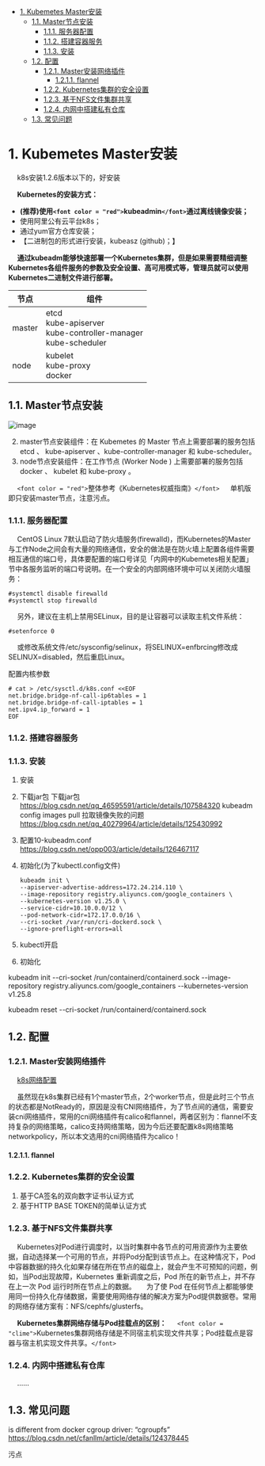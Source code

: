 <!-- TOC -->

- [1. Kubemetes Master安装](#1-kubemetes-master安装)
    - [1.1. Master节点安装](#11-master节点安装)
        - [1.1.1. 服务器配置](#111-服务器配置)
        - [1.1.2. 搭建容器服务](#112-搭建容器服务)
        - [1.1.3. 安装](#113-安装)
    - [1.2. 配置](#12-配置)
        - [1.2.1. Master安装网络插件](#121-master安装网络插件)
            - [1.2.1.1. flannel](#1211-flannel)
        - [1.2.2. Kubernetes集群的安全设置](#122-kubernetes集群的安全设置)
        - [1.2.3. 基于NFS文件集群共享](#123-基于nfs文件集群共享)
        - [1.2.4. 内网中搭建私有仓库](#124-内网中搭建私有仓库)
    - [1.3. 常见问题](#13-常见问题)

<!-- /TOC -->

# 1. Kubemetes Master安装

&emsp; k8s安装1.2.6版本以下的，好安装

&emsp; **Kubernetes的安装方式：**

* **(推荐)使用`<font color = "red">`kubeadmin`</font>`通过离线镜像安装；**
* 使用阿里公有云平台k8s；
* 通过yum官方仓库安装；
* 【二进制包的形式进行安装，kubeasz (github)；】

&emsp; **通过kubeadm能够快速部署一个Kubernetes集群，但是如果需要精细调整Kubernetes各组件服务的参数及安全设置、高可用模式等，管理员就可以使用Kubernetes二进制文件进行部署。**

| 节点   | 组件 |
| ------ | ------------------------------------------------------------------------------------ |
| master | etcd </br> kube-apiserver </br> kube-controller-manager </br> kube-scheduler |
| node   | kubelet </br> kube-proxy </br> docker |                                          |

## 1.1. Master节点安装
<!-- 

https://blog.csdn.net/u010800804/article/details/127709691
http://blog.51yip.com/cloud/2399.html
https://blog.csdn.net/sumengnan/article/details/120932201
https://ceshiren.com/t/topic/22431/2
https://blog.csdn.net/qq_46595591/article/details/107520114?utm_medium=distribute.wap_relevant.none-task-blog-title-4


-->

![image](http://182.92.69.8:8081/img/devops/k8s/k8s-20.png)  

2. master节点安装组件：在 Kubemetes 的 Master 节点上需要部署的服务包括 etcd 、 kube-apiserver 、kube-controller-manager 和 kube-scheduler。
3. node节点安装组件：在工作节点 (Worker Node ) 上需要部署的服务包括 docker 、 kubelet 和 kube-proxy 。

&emsp; `<font color = "red">`整体参考《Kubernetes权威指南》`</font>`
&emsp; 单机版即只安装master节点，注意污点。  


### 1.1.1. 服务器配置  
&emsp; CentOS Linux 7默认启动了防火墙服务(firewalld)，而Kubernetes的Master与工作Node之间会有大量的网络通信，安全的做法是在防火墙上配置各组件需要相互通信的端口号，具体要配置的端口号详见「内网中的Kubemetes相关配置」节中各服务监听的端口号说明。在一个安全的内部网络环境中可以关闭防火墙服务：

```text
#systemctl disable firewalld
#systemctl stop firewalld
```

&emsp; 另外，建议在主机上禁用SELinux，目的是让容器可以读取主机文件系统：

```
#setenforce 0
```

&emsp; 或修改系统文件/etc/sysconfig/selinux，将SELINUX=enfbrcing修改成SELINUX=disabled，然后重启Linux。


配置内核参数  
```
# cat > /etc/sysctl.d/k8s.conf <<EOF  
net.bridge.bridge-nf-call-ip6tables = 1  
net.bridge.bridge-nf-call-iptables = 1  
net.ipv4.ip_forward = 1  
EOF  
```

### 1.1.2. 搭建容器服务


### 1.1.3. 安装  
1. 安装
2. 下载jar包
下载jar包  
https://blog.csdn.net/qq_46595591/article/details/107584320
kubeadm config images pull 拉取镜像失败的问题
https://blog.csdn.net/qq_40279964/article/details/125430992
3. 配置10-kubeadm.conf  https://blog.csdn.net/opp003/article/details/126467117  
3. 初始化(为了kubectl.config文件)

    ```text
    kubeadm init \
    --apiserver-advertise-address=172.24.214.110 \
    --image-repository registry.aliyuncs.com/google_containers \
    --kubernetes-version v1.25.0 \
    --service-cidr=10.10.0.0/12 \
    --pod-network-cidr=172.17.0.0/16 \
    --cri-socket /var/run/cri-dockerd.sock \
    --ignore-preflight-errors=all
    ```
4. kubectl开启  
5. 初始化  


kubeadm init    --cri-socket /run/containerd/containerd.sock --image-repository registry.aliyuncs.com/google_containers 
--kubernetes-version v1.25.8

kubeadm reset  --cri-socket /run/containerd/containerd.sock

## 1.2. 配置
### 1.2.1. Master安装网络插件

&emsp; [k8s网络配置](/docs/devAndOps/k8s/k8snetwork.md)  

&emsp; 虽然现在k8s集群已经有1个master节点，2个worker节点，但是此时三个节点的状态都是NotReady的，原因是没有CNI网络插件，为了节点间的通信，需要安装cni网络插件，常用的cni网络插件有calico和flannel，两者区别为：flannel不支持复杂的网络策略，calico支持网络策略，因为今后还要配置k8s网络策略networkpolicy，所以本文选用的cni网络插件为calico！


#### 1.2.1.1. flannel
<!-- 
安装flannel组件
https://blog.csdn.net/weixin_45067241/article/details/126531465
open /run/flannel/subnet.env: no such file or directory
https://blog.csdn.net/ANXIN997483092/article/details/86711006
failed to find plugin “flannel” in path [/opt/cni/bin]，k8sNotReady解决方案
https://blog.csdn.net/qq_29385297/article/details/127682552
-->


### 1.2.2. Kubernetes集群的安全设置
<!--
https://blog.csdn.net/qq_42956653/article/details/123284563
-->

1. 基于CA签名的双向数字证书认证方式
2. 基于HTTP BASE TOKEN的简单认证方式


### 1.2.3. 基于NFS文件集群共享

<!-- 
Kubernetes 集群部署NFS网络存储
https://blog.csdn.net/zuozewei/article/details/108165523
-->

&emsp; Kubernetes对Pod进行调度时，以当时集群中各节点的可用资源作为主要依据，自动选择某一个可用的节点，并将Pod分配到该节点上。在这种情况下，Pod中容器数据的持久化如果存储在所在节点的磁盘上，就会产生不可预知的问题，例如，当Pod出现故障，Kubernetes 重新调度之后，Pod 所在的新节点上，并不存在上一次 Pod 运行时所在节点上的数据。
&emsp; 为了使 Pod 在任何节点上都能够使用同一份持久化存储数据，需要使用网络存储的解决方案为Pod提供数据卷。常用的网络存储方案有：NFS/cephfs/glusterfs。

&emsp; **Kubernetes集群网络存储与Pod挂载点的区别：**
&emsp; `<font color = "clime">`Kubernetes集群网络存储是不同宿主机实现文件共享；Pod挂载点是容器与宿主机实现文件共享。`</font>`

### 1.2.4. 内网中搭建私有仓库

&emsp; ......

<!-- 
从私有仓库拉取镜像
https://kubernetes.io/zh/docs/tasks/configure-pod-container/pull-image-private-registry/
-->

<!--   
1. Docker Private Registry (私有 Docker 镜像库)  
  使用Docker提供的Registry镜像创建一个私有镜像仓库。  
  详细的安装步骤请参考Docker的官方文档 https://docs.docker.eom/registry/deploying/o  
2. kubelet配置  
  由于在Kubemetes中是以Pod而不是以Docker容器为管理单元的，在kubelet创建Pod时，还通过启动一个名为ger.io/google_containers/pause的镜像来实现Pod的概念。  
  该镜像存在于谷歌镜像库http://gcr.io 中，需要通过一台能够连上Internet的服务器将其下载，导出文件，再push到私有Docker Registry中。  
  之后，可以给每台Node的kubelet服务加上启动参数-pod-infra-container-image，指定为私有Docker Registry中pause镜像的地址。例如：  

```text
#cat /etc/kubemetes/kubelet
KUBELET_ARGS="--api-servers=http://192.168.18.3:8080
一一hostname-override=l92.168.18.3 一一log-dir=/var/log/kubemetes 一一v=2
--pod-infra-container-image=gcr.io/google_containers/pause-amd64:3.0"
```
  如果该镜像无法从gcr.io下载，则也可以从Docker Hub上进行下载：  

```text
#docker pull kubeguide/pause-amd64:3.0
```
  修改kubelet配置文件中的-pod_infra_container_image参数：  

```
--pod-infra-container-image=kubeguide/pause-amd64:3.0
```
  然后重启kubelet服务：  

```
#systemctl restart kubelet
```
  通过以上设置就在内网环境中搭建了一个企业内部的私有容器云平台。  
-->

## 1.3. 常见问题  
is different from docker cgroup driver: “cgroupfs”  
https://blog.csdn.net/cfanllm/article/details/124378445

污点  
